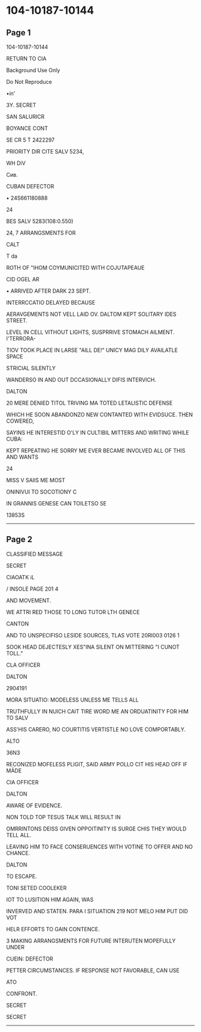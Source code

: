 # 104-10187-10144

## Page 1

104-10187-10144

RETURN TO CIA

Background Use Only

Do Not Reproduce

•in'

3Y. SECRET

SAN SALURICR

BOYANCE CONT

SE CR 5 T 2422297

PRIORITY DIR CITE SALV 5234,

WH DiV

Сив.

CUBAN DEFECTOR

• 24S661180888

24

BES SALV 5283(108:0.550)

24, 7 ARRANGSMENTS FOR

CALT

T da

ROTH OF "IHOM COYMUNICITED WITH COJUTAPEAUE

CID OGEL AR

• ARRIVED AFTER DARK 23 SEPT.

INTERRCCATIO DELAYED BECAUSE

AERAVGEMENTS NOT VELL LAID OV. DALTOM KEPT SOLITARY IDES STREET.

LEVEL IN CELL VITHOUT LIGHTS, SUSPRRIVE STOMACH AILMENT. I'TERRORA-

TIOV TOOK PLACE IN LARSE "AILL DE!" UNICY MAG DILY AVAILATLE SPACE

STRICIAL SILENTLY

WANDERSO IN AND OUT DCCASIONALLY DIFIS INTERVICH.

DALTON

20 MERE DENIED TITOL TRIVING MA TOTED LETALISTIC DEFENSE

WHICH HE SOON ABANDONZO NEW CONTANTED WITH EVIDSUCE. THEN COWERED,

SAYINS HE INTERESTID O'LY IN CULTIBIL MITTERS AND WRITING WHILE CUBA:

KEPT REPEATING HE SORRY ME EVER BECAME INVOLVED ALL OF THIS AND WANTS

24

MISS V SAIIS ME MOST

ONINIVUI TO SOCOTIONY C

IN GRANNIS GENESE CAN TOILETSO SE

13853S

---

## Page 2

CLASSIFIED MESSAGE

SECRET

CIAOATK iL

/ INSOLE PAGE 201 4

AND MOVEMENT.

WE ATTRI RED THOSE TO LONG TUTOR LTH GENECE

CANTON

AND TO UNSPECIFISO LESIDE SOURCES, TLAS VOTE 20RI003 0126 1

SOOK HEAD DEJECTESLY XES"INA SILENT ON MITTERING "I CUNOT TOLL."

CLA OFFICER

DALTON

2904191

MORA SITUATIO: MODELESS UNLESS ME TELLS ALL

TRUTHFULLY IN NUICH CAIT TIRE WORD ME AN ORDUATINITY FOR HIM TO SALV

ASS'HIS CARERO, NO COURTITIS VERTISTLE NO LOVE COMPORTABLY.

ALTO

36N3

RECONIZED MOFELESS PLIGIT, SAID ARMY POLLO CIT HIS HEAD OFF IF MÄDE

CIA OFFICER

DALTON

AWARE OF EVIDENCE.

NON TOLD TOP TESUS TALK WILL RESULT IN

OMRRINTONS DEISS GIVEN OPPOITINITY IS SURGE CHIS THEY WOULD TELL ALL.

LEAVING HIM TO FACE CONSERUENCES WITH VOTINE TO OFFER AND NO CHANCE.

DALTON

TO ESCAPE.

TONI SETED COOLEKER

IOT TO LUSITION HIM AGAIN, WAS

INVERVED AND STATEN. PARA I SITUATION 219 NOT MELO HIM PUT DID VOT

HELR EFFORTS TO GAIN CONTENCE.

3 MAKING ARRANGSMENTS FOR FUTURE INTERUTEN MOPEFULLY UNDER

CUEIN: DEFECTOR

PETTER CIRCUMSTANCES. IF RESPONSE NOT FAVORABLE, CAN USE

ATO

CONFRONT.

SECRET

SECRET

---

